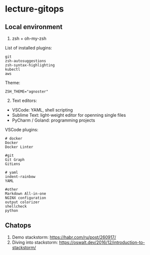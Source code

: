# lecture-gitops

## Local environment
1. zsh + oh-my-zsh

List of installed plugins:
```
git 
zsh-autosuggestions
zsh-syntax-highlighting
kubectl
aws
```

Theme: 
```
ZSH_THEME="agnoster"
```

2. Text editors:

- VSCode: YAML, shell scripting
- Sublime Text: light-weight editor for openning single files
- PyCharm / Goland: programming projects

VSCode plugins:
```
# docker
Docker 
Docker Linter

#git
Git Graph
GitLens

# yaml
indent-rainbow
YAML

#other
Markdown All-in-one
NGINX configuration
output colorizer
shellcheck
python
```

## Chatops
1. Demo stackstorm: https://habr.com/ru/post/260917/
2. Diving into stackstorm: https://oswalt.dev/2016/12/introduction-to-stackstorm/